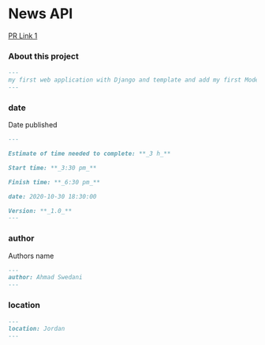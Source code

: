 # News API

[PR Link 1](https://github.com/ahmad-swedani/drf-auth/pull/1)


### About this project

```markdown
---
my first web application with Django and template and add my first Models "post"
---
```

### date

Date published

```markdown
---

Estimate of time needed to complete: **_3 h_**

Start time: **_3:30 pm_**

Finish time: **_6:30 pm_**

date: 2020-10-30 18:30:00 

Version: **_1.0_**
---
```

### author

Authors name

```markdown
---
author: Ahmad Swedani
---
```

### location

```markdown
---
location: Jordan
---
```
